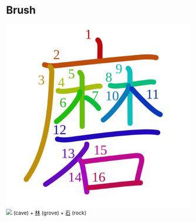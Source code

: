 # Brush
![78e8](Kanji/kanji-colorize/78e8.svg)
![](http://www.kanjidamage.com/assets/radsmall/cave-caf2c91b2b5a1cec0ce1ffe9e8804e6de933e622f8b79893317be2ac81092b2e.jpg) (cave) + [林](Kanji/kanji-dict/林.md) (grove) + [石](Kanji/kanji-dict/石.md) (rock) 